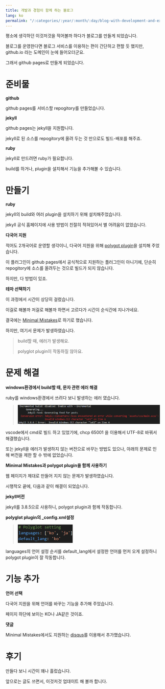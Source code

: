 ```yaml
---
title: 개발과 경험이 함께 하는 블로그
lang: ko
permalink: "/:categories/:year/:month/:day/blog-with-development-and-experience"
---
```


평소에 생각하던 이것저것을 적어볼까 하다가 블로그를 만들게 되었습니다.

블로그를 운영한다면 블로그 서비스를 이용하는 편이 간단하고 편할 듯 했지만, github.io 라는 도메인이 눈에 들어오더군요.

그래서 github pages로 만들게 되었습니다.

# 준비물

**github**

github pages를 서비스할 repogitory를 만들었습니다.

**jekyll**

github pages는 jekyll을 지원합니다.

jekyll로 된 소스를 repogitory에 올려 두는 것 만으로도 빌드-배포를 해주죠.

**ruby**

jekyll로 만드려면 ruby가 필요합니다.

build를 하거나, plugin을 설치해서 기능을 추가해볼 수 있습니다.

# 만들기

**ruby**

jekyll의 build와 여러 plugin을 설치하기 위해 설치해주었습니다.

jekyll 공식 홈페이지에 사용 방법이 친절히 적혀있어서 별 어려움이 없었습니다.

**다국어 지원**

적어도 2개국어로 운영할 생각이니, 다국어 지원을 위해 [polygot plugin](https://polyglot.untra.io/)을 설치해 주었습니다.

이 플러그인이 github pages에서 공식적으로 지원하는 플러그인이 아니기에, 단순히 repogitory에 소스를 올려두는 것으로 빌드가 되지 않습니다.

하지만, 다 방법이 있죠.

**테마 선택하기**

이 과정에서 시간이 상당히 걸렸습니다.

이걸로 해볼까 저걸로 해볼까 하면서 고르다가 시간이 순식간에 지나가네요.

결국에는 [Minimal Mistakes](https://mmistakes.github.io/minimal-mistakes/)로 하기로 했습니다.

하지만, 여기서 문제가 발생하였습니다.

> build할 때, 에러가 발생해요.
> 
> polyglot plugin이 작동하질 않아요.
> 

# 문제 해결

**windows환경에서 build할 때, 문자 관련 에러 해결**

ruby를 windows환경에서 쓰려다 보니 발생하는 에러 였습니다.

> ![빌드 에러](\assets\images\2019-10-23-blog-with-development-and-experience\build-error.png)
> 

vscode에서 cmd로 빌드 하고 있었기에, chcp 65001 을 이용해서 UTF-8로 바꿔서 해결했습니다.

또는 jekyll을 에러가 발생하지 않는 버전으로 바꾸는 방법도 있으나, 아래의 문제로 인해 버전을 제한 할 수 밖에 없었습니다.

**Minimal Mistakes과 polygot plugin을 함께 사용하기**

웹 페이지가 제대로 만들어 지지 않는 문제가 발생하였습니다.

시행착오 끝에, 다음과 같이 해결이 되었습니다.

**jekyll버전**

jekyll를 3.8.5으로 사용하니, polygot plugin과 함께 작동합니다.

**polyglot plugin의 _config.xml설정**

> ![polyglot setting](\assets\images\2019-10-23-blog-with-development-and-experience\polyglot-setting.png)
> 

languages의 언어 설정 순서를 default_lang에서 설정한 언어를 먼저 오게 설정하니 polygot plugin이 잘 작동합니다.

# 기능 추가

**언어 선택**

다국어 지원을 위해 언어를 바꾸는 기능을 추가해 주었습니다.

페이지 하단에 보이는 KO나 JA같은 것이죠.

**댓글**

Minimal Mistakes에서도 지원하는 [disqus](https://disqus.com/)를 이용해서 추가했습니다.

# 후기

만들다 보니 시간이 꽤나 흘렀습니다.

앞으로는 글도 쓰면서, 이것저것 업데이트 해 볼까 합니다.